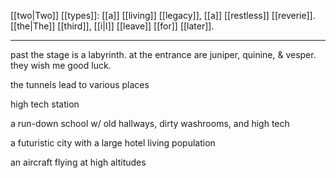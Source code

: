 [[two|Two]] [[types]]: [[a]] [[living]] [[legacy]], [[a]] [[restless]] [[reverie]]. [[the|The]] [[third]], [[i|I]] [[leave]] [[for]] [[later]].

* * *
past the stage is a labyrinth. at the entrance are juniper, quinine, & vesper. they wish me good luck.  
  
the tunnels lead to various places  
  
high tech station  
  
a run-down school w/ old hallways, dirty washrooms, and high tech  
  
a futuristic city with a large hotel living population  
  
an aircraft flying at high altitudes